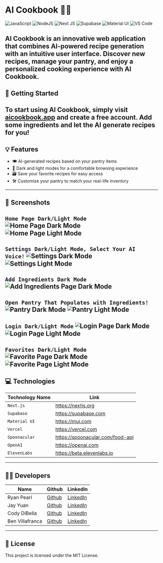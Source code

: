 # AI Cookbook 🤖🍲

![JavaScript](https://img.shields.io/badge/javascript-%23323330.svg?style=for-the-badge&logo=javascript&logoColor=%23F7DF1E)
![NodeJS](https://img.shields.io/badge/Node.js-339933?style=for-the-badge&logo=nodedotjs&logoColor=white)
![Next JS](https://img.shields.io/badge/next.js-000000?style=for-the-badge&logo=nextdotjs&logoColor=white)
![Supabase](https://img.shields.io/badge/Supabase-181818?style=for-the-badge&logo=supabase&logoColor=white)
![Material UI](https://img.shields.io/badge/Material%20UI-007FFF?style=for-the-badge&logo=mui&logoColor=white)
![VS Code](https://img.shields.io/badge/VSCode-0078D4?style=for-the-badge&logo=visual%20studio%20code&logoColor=white)

## AI Cookbook is an innovative web application that combines AI-powered recipe generation with an intuitive user interface. Discover new recipes, manage your pantry, and enjoy a personalized cooking experience with AI Cookbook.

## 🚀 Getting Started
To start using AI Cookbook, simply visit [aicookbook.app](https://www.aicookbook.app) and create a free account. 
Add some ingredients and let the AI generate recipes for you!
---
## 💡 Features
* 🍽️ AI-generated recipes based on your pantry items
* 🌙 Dark and light modes for a comfortable browsing experience
* 🗃️ Save your favorite recipes for easy access
* 🛠️ Customize your pantry to match your real-life inventory
---
## 📸 Screenshots
**`Home Page Dark/Light Mode`**
![Home Page Dark Mode](AI-CookBook-Screenshots/homedarkmode.png)
![Home Page Light Mode](AI-CookBook-Screenshots/homelightmode.png)
---
**`Settings Dark/Light Mode, Select Your AI Voice!`**
![Settings Dark Mode](AI-CookBook-Screenshots/settingsdarkmode.png)
![Settings Light Mode](AI-CookBook-Screenshots/settingslightmode.png)
---
**`Add Ingredients Dark Mode`**
![Add Ingredients Page Dark Mode](AI-CookBook-Screenshots/addingredients.png)
---
**`Open Pantry That Populates with Ingredients!`**
![Pantry Dark Mode](AI-CookBook-Screenshots/pantry.png)
![Pantry Light Mode](AI-CookBook-Screenshots/pantrylightmode.png)
---
**`Login Dark/Light Mode`**
![Login Page Dark Mode](AI-CookBook-Screenshots/darkmodelogin.png)
![Login Page Light Mode](AI-CookBook-Screenshots/lightmodelogin.png)
---
**`Favorites Dark/Light Mode`**
![Favorite Page Dark Mode](AI-CookBook-Screenshots/favdarkmode.png)
![Favorite Page Light Mode](AI-CookBook-Screenshots/favlightmode.png)
---
## 💻 Technologies
| Technology Name | Link |
|-----------------|------|
| `Next.js` | https://nextjs.org |
| `Supabase` | https://supabase.com |
| `Material UI` | https://mui.com |
| `Vercel` | https://vercel.com |
| `Spoonacular` | https://spoonacular.com/food-api |
| `OpenAI` | https://openai.com |
| `ElevenLabs` | https://beta.elevenlabs.io |
---
## 👨‍💻 Developers
|Name | Github | LinkedIn |
|-----|--------|----------|
|Ryan Pearl | [Github](https://github.com/ryanpearl48) | [LinkedIn](https://www.linkedin.com/in/ryanpearl48/) |
|Jay Yuan | [Github](https://github.com/jayqyuan) | [LinkedIn](https://www.linkedin.com/in/jayqyuan/) |
|Cody DiBella | [Github](https://github.com/CodyDiBella) | [LinkedIn](https://www.linkedin.com/in/codydibella/) |
|Ben Villafranca | [Github](https://github.com/bevilla203) | [LinkedIn](https://www.linkedin.com/in/ben-villafranca/) |
-------------------------------------

## 📜 License
This project is licensed under the MIT License.
